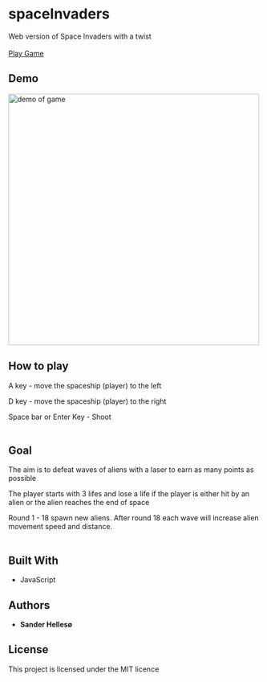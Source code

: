 # spaceInvaders

Web version of Space Invaders with a twist
<br>
<br>
[Play Game](http://sander-hellesoe-cst-336.herokuapp.com/hw/spaceInvaders/)

## Demo
<img src="https://github.com/sanderhelleso/spaceInvaders/blob/master/demo/spaceInvaders.gif" alt="demo of game" width=500 height=500/>

## How to play
A key - move the spaceship (player) to the left

D key - move the spaceship (player) to the right

Space bar or Enter Key - Shoot
<br>
<br>

## Goal
The aim is to defeat waves of aliens with a laser to earn as many points as possible

The player starts with 3 lifes and lose a life if the player is either hit by an alien or the alien reaches the end of space

Round 1 - 18 spawn new aliens. After round 18 each wave will increase alien movement speed and distance.
<br>
<br>

## Built With

* JavaScript

## Authors

* **Sander Hellesø**

## License

This project is licensed under the MIT licence
